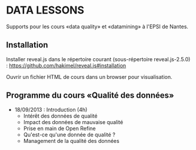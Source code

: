DATA LESSONS
============

Supports pour les cours «data quality» et «datamining» à l'EPSI de Nantes.

Installation
------------

Installer reveal.js dans le répertoire courant (sous-répertoire reveal.js-2.5.0) :
   https://github.com/hakimel/reveal.js#installation

Ouvrir un fichier HTML de cours dans un browser pour visualisation.

Programme du cours «Qualité des données»
----------------------------------------

 - 18/09/2013 : Introduction (4h)
   - Intérêt des données de qualité
   - Impact des données de mauvaise qualité
   - Prise en main de Open Refine
   - Qu'est-ce qu'une donnée de qualité ?
   - Management de la qualité des données
